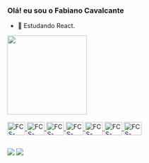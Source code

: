 ### Olá! eu sou o Fabiano Cavalcante

- 🌱 Estudando React.

<div>
  <a href="https://github.com/DevFabianoCavalcante">
  <img height="180em" src="https://github-readme-stats.vercel.app/api/top-langs/?username=DevFabianoCavalcante&layout=compact&langs_count=7&theme=dracula"/> 
</div>
  
<div style="display: inline_block"><br>
  <img align="center" alt="FCS-HTML" height="30" width="40" src= "https://cdn.jsdelivr.net/gh/devicons/devicon/icons/html5/html5-original.svg">
  <img align="center" alt="FCS-CSS" height="30" width="40" src= "https://cdn.jsdelivr.net/gh/devicons/devicon/icons/css3/css3-original.svg">
  <img align="center" alt="FCS-Javascript" height="30" width="40" src= "https://cdn.jsdelivr.net/gh/devicons/devicon/icons/javascript/javascript-original.svg">
  <img align="center" alt="FCS-Typescript" height="30" width="40"src= "https://cdn.jsdelivr.net/gh/devicons/devicon/icons/typescript/typescript-original.svg">
  <img align="center" alt="FCS-Reactj" height="30" width="40"src= "https://cdn.jsdelivr.net/gh/devicons/devicon/icons/react/react-original.svg">
  <img align="center" alt="FCS-Bootstrap" height="30" width="40"src= "https://cdn.jsdelivr.net/gh/devicons/devicon/icons/bootstrap/bootstrap-original.svg">
  <img align="center" alt="FCS-Tailwind" height="30" width="40"src= "https://cdn.jsdelivr.net/gh/devicons/devicon/icons/tailwindcss/tailwindcss-plain.svg">
</div>
  
  ##
  
<div>
  <a href = "mailto:7fabiano.silva@gmail.com"><img src="https://img.shields.io/badge/-Gmail-%23333?style=for-the-badge&logo=gmail&logoColor=white" target="_blank"></a>
  <a href="https://www.linkedin.com/in/fabiano-cavalcante-99811221a" target="_blank"><img src="https://img.shields.io/badge/-LinkedIn-%230077B5?style=for-the-badge&logo=linkedin&logoColor=white" target="_blank"></a>
</div>
